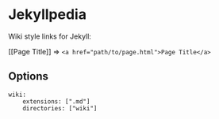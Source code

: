 Jekyllpedia
===========

Wiki style links for Jekyll:

[[Page Title]] => `<a href="path/to/page.html">Page Title</a>`

## Options

```
wiki:
    extensions: [".md"]
    directories: ["wiki"]
```
